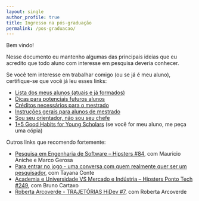 ```yaml
---
layout: single
author_profile: true
title: Ingresso na pós-graduação
permalink: /pos-graduacao/
---
```


Bem vindo!

Nesse documento eu mantenho algumas das principais ideias que eu acredito que todo aluno com interesse em pesquisa deveria conhecer.

Se você tem interesse em trabalhar comigo (ou se já é meu aluno), certifique-se que você já leu esses links:

- [Lista dos meus alunos (atuais e já formados)](/students)
- [Dicas para potenciais futuros alunos](/pos-graduacao/prospective-students/)
- [Créditos necessários para o mestrado](/pos-graduacao/creditos/)
- [Instruções gerais para alunos de mestrado](/pos-graduacao/instrucoes/)
- [Sou seu orientador, não sou seu chefe](/pos-graduacao/nao-sou-seu-chefe)
- [1+5 Good Habits for Young Scholars](/books/good-research-habits/) (se você for meu aluno, me peça uma cópia)

Outros links que recomendo fortemente:

- [Pesquisa em Engenharia de Software – Hipsters #84](https://hipsters.tech/pesquisa-em-engenharia-de-software-hipsters-84/), com Mauricio Aniche e Marco Gerosa
- [Para entrar no jogo - uma conversa com quem realmente quer ser um pesquisador](https://www.youtube.com/watch?v=6Whq07GegI4), com Tayana Conte
- [Academia e Universidade VS Mercado e Indústria – Hipsters Ponto Tech #249](https://open.spotify.com/episode/4UqKa6XmMFx2CbsKoPC9wG?si=V-OKQCrbTY-c0vxMUSu79A), com Bruno Cartaxo
- [Roberta Arcoverde - TRAJETÓRIAS HiDev #7](https://anchor.fm/hidevpodcast/episodes/Roberta-Arcoverde---TRAJETRIAS-7-er19ce), com Roberta Arcoverde
